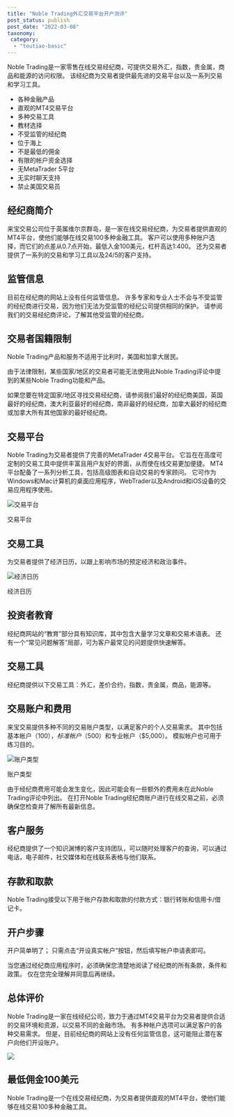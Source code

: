 ```yaml
---
title: "Noble Trading外汇交易平台开户测评"
post_status: publish
post_date: "2022-03-08"
taxonomy:
 category: 
  - "toutiao-basic"
---
```


Noble Trading是一家零售在线交易经纪商，可提供交易外汇，指数，贵金属，商品和能源的访问权限。 该经纪商为交易者提供最先进的交易平台以及一系列交易和学习工具。
- 各种金融产品
- 直观的MT4交易平台
- 多种交易工具
- 教材选择
- 不受监管的经纪商
- 位于海上
- 不是最低的佣金
- 有限的帐户资金选择
- 无MetaTrader 5平台
- 无实时聊天支持
- 禁止美国交易员


## 经纪商简介

来宝交易公司位于英属维尔京群岛，是一家在线交易经纪商，为交易者提供直观的MT4平台，使他们能够在线交易100多种金融工具。 客户可以使用多种账户选择，而它们的点差从0.7点开始，最低入金100美元，杠杆高达1:400。 还为交易者提供了一系列的交易和学习工具以及24/5的客户支持。

## 监管信息

目前在经纪商的网站上没有任何监管信息。 许多专家和专业人士不会与不受监管的经纪商进行交易，因为他们无法为受监管的经纪公司提供相同的保护。 请参阅我们的交易经纪商评论，了解其他受监管的经纪商。

## 交易者国籍限制

Noble Trading产品和服务不适用于比利时，美国和加拿大居民。

由于法律限制，某些国家/地区的交易者可能无法使用此Noble Trading评论中提到的某些Noble Trading功能和产品。

如果您要在特定国家/地区寻找交易经纪商，请参阅我们最好的经纪商美国，英国最好的经纪商，澳大利亚最好的经纪商，南非最好的经纪商，加拿大最好的经纪商或加拿大所有其他国家的最好经纪商。

## 交易平台

Noble Trading为交易者提供了完善的MetaTrader 4交易平台。 它旨在在高度可定制的交易工具中提供丰富且用户友好的界面，从而使在线交易更加便捷。 MT4平台配备了一系列分析工具，包括高级图表和自动交易的专家顾问。 它可作为Windows和Mac计算机的桌面应用程序，WebTrader以及Android和iOS设备的交易应用程序使用。

![交易平台](https://cdn.fendou.la/funstoutiao/2020/11/Noble-Trading-Review-Trading-Platformq.png "交易平台")

交易平台

## 交易工具

为交易者提供了经济日历，以跟上影响市场的预定经济和政治事件。

![经济日历](https://cdn.fendou.la/funstoutiao/2020/11/Noble-Trading-Review-Econmic-Calendar-.jpg "经济日历")

经济日历

## 投资者教育

经纪商网站的“教育”部分具有知识库，其中包含大量学习文章和交易术语表。 还有一个“常见问题解答”局部，可为客户最常见的问题提供快速解答。

## 交易工具

经纪商提供以下交易工具：外汇，差价合约，指数，贵金属，商品，能源等。

## 交易账户和费用

来宝交易提供多种不同的交易账户类型，以满足客户的个人交易需求。 其中包括基本帐户（$100），标准帐户（$500）和专业帐户（$5,000）。 模拟帐户也可用于练习目的。

![账户类型](https://cdn.fendou.la/funstoutiao/2020/11/Noble-Trading-Review-Account-Types-681x1024.jpg "账户类型")

账户类型

由于经纪商费用可能会发生变化，因此可能会有一些额外的费用未在此Noble Trading评论中列出。 在打开Noble Trading经纪商账户进行在线交易之前，必须确保您检查并了解所有最新信息。

## 客户服务

经纪商提供了一个知识渊博的客户支持团队，可以随时处理客户的查询，可以通过电话，电子邮件，社交媒体和在线联系表格与他们联系。

## 存款和取款

Noble Trading接受以下用于帐户存款和取款的付款方式：银行转账和信用卡/借记卡。

## 开户步骤

开户简单明了； 只需点击“开设真实帐户”按钮，然后填写帐户申请表即可。

当您通过经纪商应用程序时，必须确保您清楚地阅读了经纪商的所有条款，条件和政策。 仅在您完全理解并同意后再继续。

## 总体评价

Noble Trading是一家在线经纪公司，致力于通过MT4交易平台为交易者提供合适的交易环境和资源，以交易不同的金融市场。 有多种帐户选项可以满足客户的各种交易需求。 但是，目前经纪商的网站上没有任何监管信息，这可能阻止潜在客户向他们开设账户。

![](https://cdn.fendou.la/funstoutiao/2020/11/Noble-Trading-Logo.png)

## 最低佣金100美元

Noble Trading是一个在线交易经纪商，为交易者提供直观的MT4平台，使他们能够在线交易100多种金融工具。
